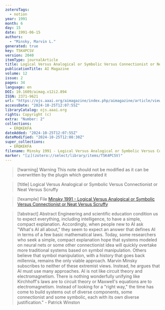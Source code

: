 ```yaml
---
zoteroTags:
  - notion
year: 1991
month: 6
day: 15
date: 1991-06-15
authors:
  - "Minsky, Marvin L."
generated: true
key: T5K4PCSV
version: 2040
itemType: journalArticle
title: Logical Versus Analogical or Symbolic Versus Connectionist or Neat Versus Scruffy
publicationTitle: AI Magazine
volume: 12
issue: 2
pages: 34
language: en
DOI: 10.1609/aimag.v12i2.894
ISSN: 2371-9621
url: "https://ojs.aaai.org/aimagazine/index.php/aimagazine/article/view/894"
accessDate: "2024-10-25T12:07:55Z"
libraryCatalog: ojs.aaai.org
rights: Copyright (c)
extra: "Number: 2"
collections:
  - ERQKEKFA
dateAdded: "2024-10-25T12:07:55Z"
dateModified: "2024-10-25T12:08:30Z"
super_collections:
  - ERQKEKFA
filename: Minsky 1991 - Logical Versus Analogical or Symbolic Versus Connectionist or Neat Versus Scruffy
marker: "[🇿](zotero://select/library/items/T5K4PCSV)"
---
```


>[!warning] Warning
> This note should not be modified as it can be overwritten by the plugin which generated it

> [!title] Logical Versus Analogical or Symbolic Versus Connectionist or Neat Versus Scruffy

> [!example] File
> [Minsky 1991 - Logical Versus Analogical or Symbolic Versus Connectionist or Neat Versus Scruffy](Minsky%201991%20-%20Logical%20Versus%20Analogical%20or%20Symbolic%20Versus%20Connectionist%20or%20Neat%20Versus%20Scruffy.pdf)

> [!abstract] Abstract
> Engineering and scientific education condition us to expect everything, including intelligence, to have a simple, compact explanation. Accordingly, when people new to AI ask "What's AI all about," they seem to expect an answer that defines AI in terms of a few basic mathematical laws. Today, some researchers who seek a simple, compact explanation hope that systems modeled on neural nets or some other connectionist idea will quickly overtake more traditional systems based on symbol manipulation. Others believe that symbol manipulation, with a history that goes back millennia, remains the only viable approach. Marvin Minsky subscribes to neither of these extremist views. Instead, he argues that AI must use many approaches. AI is not like circuit theory and electromagnetism. There is nothing wonderfully unifying like Kirchhoff's laws are to circuit theory or Maxwell's equations are to electromagnetism. Instead of looking for a "right way," the time has come to build systems out of diverse components, some connectionist and some symbolic, each with its own diverse justification." - Patrick Winston

